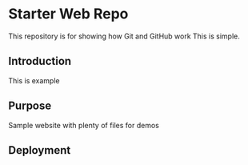 # Starter Web Repo

This repository is for showing how Git and GitHub work
This is simple.

## Introduction
This is example

## Purpose

Sample website with plenty of files for demos

## Deployment